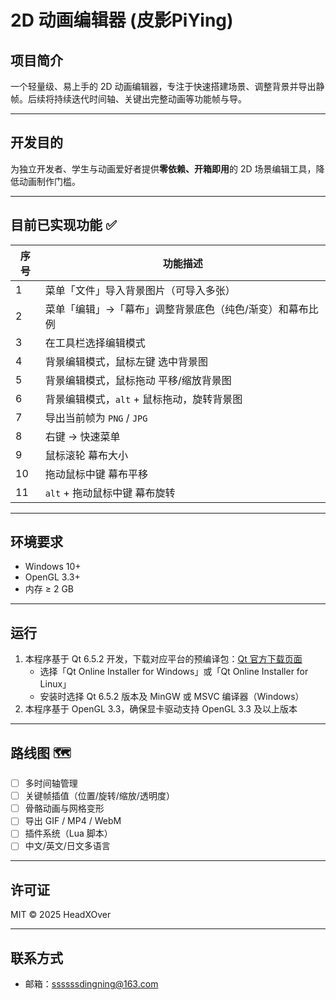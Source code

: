 ﻿# 2D 动画编辑器 (皮影PiYing)

## 项目简介
一个轻量级、易上手的 2D 动画编辑器，专注于快速搭建场景、调整背景并导出静帧。后续将持续迭代时间轴、关键出完整动画等功能帧与导。

---

## 开发目的
为独立开发者、学生与动画爱好者提供**零依赖、开箱即用**的 2D 场景编辑工具，降低动画制作门槛。

---

## 目前已实现功能 ✅

| 序号 | 功能描述 |
|------|----------|
| 1 | 菜单「文件」导入背景图片（可导入多张） |
| 2 | 菜单「编辑」→「幕布」调整背景底色（纯色/渐变）和幕布比例 |
| 3 | 在工具栏选择编辑模式
| 4 | 背景编辑模式，鼠标左键 选中背景图 |
| 5 | 背景编辑模式，鼠标拖动 平移/缩放背景图 |
| 6 | 背景编辑模式，`alt` + 鼠标拖动，旋转背景图 |
| 7 | 导出当前帧为 `PNG` / `JPG` |
| 8 | 右键 → 快速菜单 |
| 9 | 鼠标滚轮 幕布大小 |
| 10 | 拖动鼠标中键 幕布平移 |
| 11 | `alt` + 拖动鼠标中键 幕布旋转 |

---

## 环境要求

- Windows 10+
- OpenGL 3.3+
- 内存 ≥ 2 GB

---

## 运行

1. 本程序基于 Qt 6.5.2 开发，下载对应平台的预编译包：[Qt 官方下载页面](https://www.qt.io/download-qt-installer)
   - 选择「Qt Online Installer for Windows」或「Qt Online Installer for Linux」
   - 安装时选择 Qt 6.5.2 版本及 MinGW 或 MSVC 编译器（Windows）
2. 本程序基于 OpenGL 3.3，确保显卡驱动支持 OpenGL 3.3 及以上版本


---

## 路线图 🗺️

- [ ] 多时间轴管理  
- [ ] 关键帧插值（位置/旋转/缩放/透明度）  
- [ ] 骨骼动画与网格变形  
- [ ] 导出 GIF / MP4 / WebM  
- [ ] 插件系统（Lua 脚本）  
- [ ] 中文/英文/日文多语言

---

## 许可证
MIT © 2025 HeadXOver

---

## 联系方式
- 邮箱：ssssssdingning@163.com